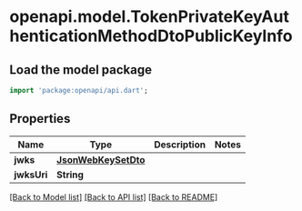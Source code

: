 # openapi.model.TokenPrivateKeyAuthenticationMethodDtoPublicKeyInfo

## Load the model package

```dart
import 'package:openapi/api.dart';
```

## Properties

| Name        | Type                                        | Description | Notes |
| ----------- | ------------------------------------------- | ----------- | ----- |
| **jwks**    | [**JsonWebKeySetDto**](JsonWebKeySetDto.md) |             |
| **jwksUri** | **String**                                  |             |

[[Back to Model list]](../README.md#documentation-for-models) [[Back to API list]](../README.md#documentation-for-api-endpoints) [[Back to README]](../README.md)
